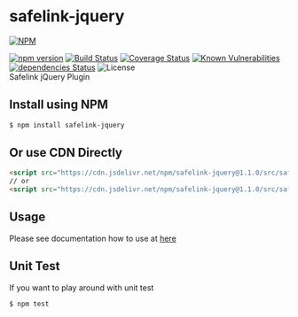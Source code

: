 # safelink-jquery
[![NPM](https://nodei.co/npm/safelink-jquery.png?downloads=true&downloadRank=true&stars=true)](https://nodei.co/npm/safelink-jquery/)  
  
[![npm version](https://img.shields.io/npm/v/safelink-jquery.svg?style=flat-square)](https://www.npmjs.org/package/safelink-jquery)
[![Build Status](https://travis-ci.com/aalfiann/safelink-jquery.svg?branch=master)](https://travis-ci.com/aalfiann/safelink-jquery)
[![Coverage Status](https://coveralls.io/repos/github/aalfiann/safelink-jquery/badge.svg?branch=master)](https://coveralls.io/github/aalfiann/safelink-jquery?branch=master)
[![Known Vulnerabilities](https://snyk.io//test/github/aalfiann/safelink-jquery/badge.svg?targetFile=package.json)](https://snyk.io//test/github/aalfiann/safelink-jquery?targetFile=package.json)
[![dependencies Status](https://david-dm.org/aalfiann/safelink-jquery/status.svg)](https://david-dm.org/aalfiann/safelink-jquery)
![License](https://img.shields.io/npm/l/safelink-jquery)  
Safelink jQuery Plugin

## Install using NPM
```bash
$ npm install safelink-jquery
```

## Or use CDN Directly
```html
<script src="https://cdn.jsdelivr.net/npm/safelink-jquery@1.1.0/src/safelink.js"></script>
// or
<script src="https://cdn.jsdelivr.net/npm/safelink-jquery@1.1.0/src/safelink.min.js"></script>
```

## Usage
Please see documentation how to use at [here](https://github.com/aalfiann/safelink-jquery/wiki)

## Unit Test
If you want to play around with unit test
```bash
$ npm test
```